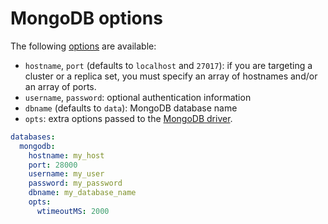 # MongoDB options

The following [options](README.md#options) are available:

- `hostname`, `port` (defaults to `localhost` and `27017`): if you are
  targeting a cluster or a replica set, you must specify an array of hostnames
  and/or an array of ports.
- `username`, `password`: optional authentication information
- `dbname` (defaults to `data`): MongoDB database name
- `opts`: extra options passed to the
  [MongoDB driver](http://mongodb.github.io/node-mongodb-native/2.2/reference/connecting/connection-settings/).

```yml
databases:
  mongodb:
    hostname: my_host
    port: 28000
    username: my_user
    password: my_password
    dbname: my_database_name
    opts:
      wtimeoutMS: 2000
```

